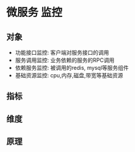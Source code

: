 # 微服务 监控

## 对象

- 功能接口监控: 客户端对服务接口的调用  
- 服务调用监控: 业务依赖的服务的RPC调用  
- 依赖服务监控: 被调用的redis, mysql等服务组件  
- 基础资源监控: cpu,内存,磁盘,带宽等基础资源  

## 指标

## 维度

## 原理
